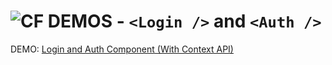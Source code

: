 ![CF](http://i.imgur.com/7v5ASc8.png) DEMOS -  `<Login />` and `<Auth />`
===========================================================

DEMO: [Login and Auth Component (With Context API)](https://codesandbox.io/s/rj95o4l9lm)
